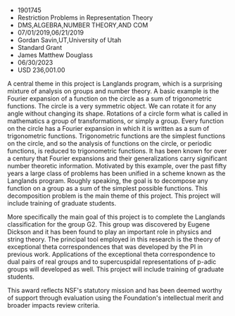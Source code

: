 
* 1901745
* Restriction Problems in Representation Theory
* DMS,ALGEBRA,NUMBER THEORY,AND COM
* 07/01/2019,06/21/2019
* Gordan Savin,UT,University of Utah
* Standard Grant
* James Matthew Douglass
* 06/30/2023
* USD 236,001.00

A central theme in this project is Langlands program, which is a surprising
mixture of analysis on groups and number theory. A basic example is the Fourier
expansion of a function on the circle as a sum of trigonometric functions. The
circle is a very symmetric object. We can rotate it for any angle without
changing its shape. Rotations of a circle form what is called in mathematics a
group of transformations, or simply a group. Every function on the circle has a
Fourier expansion in which it is written as a sum of trigonometric functions.
Trigonometric functions are the simplest functions on the circle, and so the
analysis of functions on the circle, or periodic functions, is reduced to
trigonometric functions. It has been known for over a century that Fourier
expansions and their generalizations carry significant number theoretic
information. Motivated by this example, over the past fifty years a large class
of problems has been unified in a scheme known as the Langlands program. Roughly
speaking, the goal is to decompose any function on a group as a sum of the
simplest possible functions. This decomposition problem is the main theme of
this project. This project will include training of graduate students.

More specifically the main goal of this project is to complete the Langlands
classification for the group G2. This group was discovered by Eugene Dickson and
it has been found to play an important role in physics and string theory. The
principal tool employed in this research is the theory of exceptional theta
correspondences that was developed by the PI in previous work. Applications of
the exceptional theta correspondence to dual pairs of real groups and to
supercuspidal representations of p-adic groups will developed as well. This
project will include training of graduate students.

This award reflects NSF's statutory mission and has been deemed worthy of
support through evaluation using the Foundation's intellectual merit and broader
impacts review criteria.
